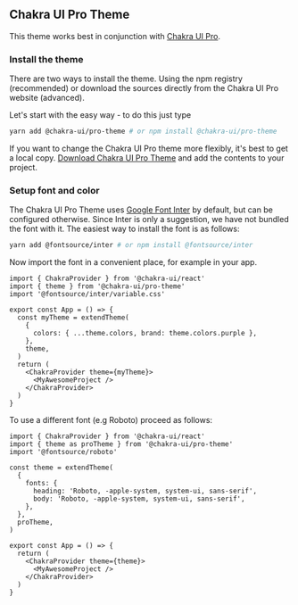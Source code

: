 ## Chakra UI Pro Theme

This theme works best in conjunction with [Chakra UI Pro](https://pro.chakra-ui.com).

### Install the theme

There are two ways to install the theme. Using the npm registry (recommended) or download the sources directly from the Chakra UI Pro website (advanced).

Let's start with the easy way - to do this just type

```bash
yarn add @chakra-ui/pro-theme # or npm install @chakra-ui/pro-theme
```

If you want to change the Chakra UI Pro theme more flexibly, it's best to get a local copy. [Download Chakra UI Pro Theme](https://pro.chakra-ui.com/downloads/themes/chakra-ui-pro-theme.zip) and add the contents to your project.

### Setup font and color

The Chakra UI Pro Theme uses [Google Font Inter](https://fonts.google.com/specimen/Inter) by default, but can be configured otherwise.
Since Inter is only a suggestion, we have not bundled the font with it. The easiest way to install the font is as follows:

```bash
yarn add @fontsource/inter # or npm install @fontsource/inter
```

Now import the font in a convenient place, for example in your app.

```tsx
import { ChakraProvider } from '@chakra-ui/react'
import { theme } from '@chakra-ui/pro-theme'
import '@fontsource/inter/variable.css'

export const App = () => {
  const myTheme = extendTheme(
    {
      colors: { ...theme.colors, brand: theme.colors.purple },
    },
    theme,
  )
  return (
    <ChakraProvider theme={myTheme}>
      <MyAwesomeProject />
    </ChakraProvider>
  )
}
```

To use a different font (e.g Roboto) proceed as follows:

```tsx
import { ChakraProvider } from '@chakra-ui/react'
import { theme as proTheme } from '@chakra-ui/pro-theme'
import '@fontsource/roboto'

const theme = extendTheme(
  {
    fonts: {
      heading: 'Roboto, -apple-system, system-ui, sans-serif',
      body: 'Roboto, -apple-system, system-ui, sans-serif',
    },
  },
  proTheme,
)

export const App = () => {
  return (
    <ChakraProvider theme={theme}>
      <MyAwesomeProject />
    </ChakraProvider>
  )
}
```
